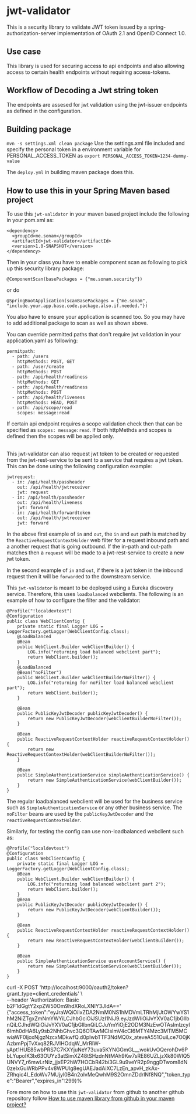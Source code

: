 # jwt-validator
This is a security library to validate JWT token issued by a spring-authorization-server implementation of OAuth 2.1 and OpenID Connect 1.0.

## Use case
This library is used for securing access to api endpoints and also allowing access to certain health endpoints without requiring access-tokens.

## Workflow of Decoding a Jwt string token
The endpoints are assesed for jwt validation using the jwt-issuer endpoints as defined in the configuration.

 ## Building package
 `mvn -s settings.xml clean package`
 Use the settings.xml file included and specify the personal token in a environment variable for PERSONAL_ACCESS_TOKEN as `export PERSONAL_ACCESS_TOKEN=1234-dummy-value`
 
 The `deploy.yml` in building maven package does this.
 
## How to use this in your Spring Maven based project
To use this `jwt-validator` in your maven based project include the following in your pom.xml as:
```
<dependency>
  <groupId>me.sonam</groupId>
  <artifactId>jwt-validator</artifactId>
  <version>1.0-SNAPSHOT</version>
</dependency>
```

Then in your class you have to enable component scan as following to pick up this security library package:

``` 
@ComponentScan(basePackages = {"me.sonam.security"})
```

or do

```
@SpringBootApplication(scanBasePackages = {"me.sonam", "include.your.app.base.code.package.also.if.needed."})
```

You also have to ensure your application is scanned too.  So you may have to add additional package to scan as well as shown above.


You can override permitted paths that don't require jwt validation in your application.yaml as following:
```
permitpath:
  - path: /users
    httpMethods: POST, GET
  - path: /user/create
    httpMethods: POST
  - path: /api/health/readiness
    httpMethods: GET
  - path: /api/health/readiness
    httpMethods: POST
  - path: /api/health/liveness
    httpMethods: HEAD, POST
  - path: /api/scope/read
    scopes: message:read      
```

If certain api endpoint requires a scope validation check then that can be specified as
 `scopes: message:read`. If both httpMethds and scopes is defined then the scopes will be applied only.

<br />
This jwt-validator can also request jwt token to be created or requested from the jwt-rest-service to be sent to a service that requires a jwt token.  This can be done
using the following configuration example:

```
jwtrequest:
  - in: /api/health/passheader
    out: /api/health/jwtreceiver
    jwt: request
  - in: /api/health/passheader
    out: /api/health/liveness
    jwt: forward
  - in: /api/health/forwardtoken
    out: /api/health/jwtreceiver
    jwt: forward
```
In the above first example of `in` and `out`, the `in` and `out` path is matched by the `ReactiveRequestContextHolder` web filter for a request inbound path and a another request that is going outbound.  If the in-path and out-path matches then a `request` will be made
to a jwt-rest-service to create a new jwt token.  

In the second example of `in` and `out`, if there is a jwt token in the inbound request then it will be `forward`ed to the downstream service.

This `jwt-validator` is meant to be deployed using a Eureka discovery service.  Therefore, this uses `loadbalanced` webclients.  The following is an example of how to configure the filter and the validator:
```
@Profile("!localdevtest")
@Configuration
public class WebClientConfig {
    private static final Logger LOG = LoggerFactory.getLogger(WebClientConfig.class);
    @LoadBalanced
    @Bean
    public WebClient.Builder webClientBuilder() {
        LOG.info("returning load balanced webclient part");
        return WebClient.builder();
    }
    @LoadBalanced
    @Bean("noFilter")
    public WebClient.Builder webClientBuilderNoFilter() {
        LOG.info("returning for noFilter load balanced webclient part");
        return WebClient.builder();
    }

    @Bean
    public PublicKeyJwtDecoder publicKeyJwtDecoder() {
        return new PublicKeyJwtDecoder(webClientBuilderNoFilter());
    }

    @Bean
    public ReactiveRequestContextHolder reactiveRequestContextHolder() {
        return new ReactiveRequestContextHolder(webClientBuilderNoFilter());
    }

    @Bean
    public SimpleAuthenticationService simpleAuthenticationService() {
        return new SimpleAuthenticationService(webClientBuilder());
    }
}
```
The regular loadbalanced webclient will be used for the business service such as `SimpleAuthenticationService` or any other business service.  The `noFilter` beans are used by the `publicKeyJwtDecoder` and the `reactiveRequestContextHolder`.

Similarly, for testing the config can use non-loadbalanced webclient such as:
```
@Profile("localdevtest")
@Configuration
public class WebClientConfig {
    private static final Logger LOG = LoggerFactory.getLogger(WebClientConfig.class);
    @Bean
    public WebClient.Builder webClientBuilder() {
        LOG.info("returning load balanced webclient part 2");
        return WebClient.builder();
    }
    @Bean
    public PublicKeyJwtDecoder publicKeyJwtDecoder() {
        return new PublicKeyJwtDecoder(webClientBuilder());
    }

    @Bean
    public ReactiveRequestContextHolder reactiveRequestContextHolder() {
        return new ReactiveRequestContextHolder(webClientBuilder());
    }

    @Bean
    public SimpleAuthenticationService userAccountService() {
        return new SimpleAuthenticationService(webClientBuilder());
    }
}
```

curl -X POST 'http://localhost:9000/oauth2/token?grant_type=client_credentials' \  
--header 'Authorization: Basic b2F1dGgtY2xpZW50Om9hdXRoLXNlY3JldA=='
{"access_token":"eyJraWQiOiIxZDA2NmM0NS1hMDVmLTRhMjUtOWYwYS1hM2NiZTgxZmNmYWYiLCJhbGciOiJSUzI1NiJ9.eyJzdWIiOiJvYXV0aC1jbGllbnQiLCJhdWQiOiJvYXV0aC1jbGllbnQiLCJuYmYiOjE2ODM3NzEwOTAsImlzcyI6Imh0dHA6Ly9sb2NhbGhvc3Q6OTAwMCIsImV4cCI6MTY4Mzc3MTM5MCwiaWF0IjoxNjgzNzcxMDkwfQ.d0pIwbTTF3NdMQ0x_ateveA551OuiLce7O0jKAzbmPpjTvXxq82RJVIHOdqW_MrRIW-yApt1HUE85wbPRS7C7KXYjuNeY73uva5KYNGGmGL__wokUvOQerohDv6PbLYupoIK3lx63OUYz3atSimXZ48tSHzdnNtMAh9Kw7sRE86UZLjzXk80WIQ5UNVY7_r6mwLrNiz_jjxEP2hW7HOCbR42bi3GL9u9veYR2p9nggDTwom8dN0zeIxGuWRbPPv4v8WPUlg8egUAEJadAiXC7LzEn_apvH_zkAx-ZRhqic4I_EdoWv7MUjyl0B4n2olvMeQwhM9S2OmnZDdrlNf8NQ","token_type":"Bearer","expires_in":299}%


Fore more on how to use this `jwt-validator` from github to another github repository follow [How to use maven library from github in your maven project?](https://sonamsamdupkhangsar.github.io/pulling-down-github-maven-library/)


